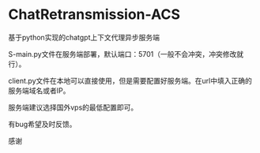 # ChatRetransmission-ACS
基于python实现的chatgpt上下文代理异步服务端

S-main.py文件在服务端部署，默认端口：5701（一般不会冲突，冲突修改就行）。

client.py文件在本地可以直接使用，但是需要配置好服务端。在url中填入正确的服务端域名或者IP。

服务端建议选择国外vps的最低配置即可。

有bug希望及时反馈。

感谢
